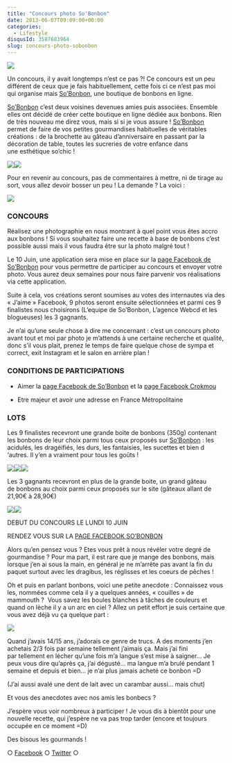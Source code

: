 ```yaml
---
title: "Concours photo So'Bonbon"
date: 2013-06-07T09:09:00+00:00
categories:
  - Lifestyle
disqusId: 3587683964
slug: concours-photo-sobonbon
---
```


[![](http://www.crokmou.com/wp-content/uploads/2013/06/Capture-d-E2-80-99e-CC-81cran-2013-06-06-a-CC-80-20.58.11-300x2561-300x256.png)](http://www.crokmou.com/wp-content/uploads/2013/06/Capture-d-E2-80-99e-CC-81cran-2013-06-06-a-CC-80-20.58.11-300x2561.png)

Un concours, il y avait longtemps n’est ce pas ?! Ce concours est un peu différent de ceux que je fais habituellement, cette fois ci ce n’est pas moi qui organise mais [So’Bonbon](http://www.so-bonbon.fr/), une boutique de bonbons en ligne.

[So’Bonbon](http://www.so-bonbon.fr/) c’est deux voisines devenues amies puis associées. Ensemble elles ont décidé de créer cette boutique en ligne dédiée aux bonbons. Rien de très nouveau me direz vous, mais si si je vous assure ! [So’Bonbon](http://www.so-bonbon.fr/) permet de faire de vos petites gourmandises habituelles de véritables créations : de la brochette au gâteau d’anniversaire en passant par la décoration de table, toutes les sucreries de votre enfance dans une esthétique so’chic !

[![](http://www.crokmou.com/wp-content/uploads/2013/06/Capture-d-25E2-2580-2599e-25CC-2581cran-2013-06-06-a-25CC-2580-21.13.04-277x3001-277x300.png)](http://www.crokmou.com/wp-content/uploads/2013/06/Capture-d-25E2-2580-2599e-25CC-2581cran-2013-06-06-a-25CC-2580-21.13.04-277x3001.png)[![](http://www.crokmou.com/wp-content/uploads/2013/06/Capture-d-25E2-2580-2599e-25CC-2581cran-2013-06-06-a-25CC-2580-21.13.29-253x3001-253x300.png)](http://www.crokmou.com/wp-content/uploads/2013/06/Capture-d-25E2-2580-2599e-25CC-2581cran-2013-06-06-a-25CC-2580-21.13.29-253x3001.png)

Pour en revenir au concours, pas de commentaires à mettre, ni de tirage au sort, vous allez devoir bosser un peu ! La demande ? La voici :

[![](http://www.crokmou.com/wp-content/uploads/2013/06/accroche-jaime-v2-300x2591-300x259.jpg)](http://www.crokmou.com/wp-content/uploads/2013/06/accroche-jaime-v2-300x2591.jpg)

### CONCOURS

Réalisez une photographie en nous montrant à quel point vous êtes accro aux bonbons ! Si vous souhaitez faire une recette à base de bonbons c’est possible aussi mais il vous faudra être sur la photo malgré tout !

Le 10 Juin, une application sera mise en place sur la [page Facebook de So’Bonbon](https://www.facebook.com/pages/Sobonbon/258021314308847) pour vous permettre de participer au concours et envoyer votre photo. Vous aurez deux semaines pour nous faire parvenir vos réalisations via cette application.

Suite à cela, vos créations seront soumises au votes des internautes via des « J’aime » Facebook, 9 photos seront ensuite sélectionnées et parmi ces 9 finalistes nous choisirons (L’equipe de So’Bonbon, L’agence Webcd et les blogueuses) les 3 gagnants.

Je n’ai qu’une seule chose à dire me concernant : c’est un concours photo avant tout et moi par photo je m’attends à une certaine recherche et qualité, donc s’il vous plait, prenez le temps de faire quelque chose de sympa et correct, exit Instagram et le salon en arrière plan !

### CONDITIONS DE PARTICIPATIONS

*   Aimer la [page Facebook de So’Bonbon](https://www.facebook.com/pages/Sobonbon/258021314308847) et la [page Facebook Crokmou](https://www.facebook.com/pages/CroKMou/148093255259077)

*   Etre majeur et avoir une adresse en France Métropolitaine

### LOTS

Les 9 finalistes recevront une grande boite de bonbons (350g) contenant les bonbons de leur choix parmi tous ceux proposés sur [So’Bonbon](http://www.so-bonbon.fr/) : les acidulés, les dragéifiés, les durs, les fantaisies, les sucettes et bien d ‘autres. Il y’en a vraiment pour tous les goûts !

![](http://www.crokmou.com/wp-content/uploads/2013/06/Capture-d-E2-80-99e-CC-81cran-2013-06-06-a-CC-80-21.37.421.png)![](http://www.crokmou.com/wp-content/uploads/2013/06/Capture-d-E2-80-99e-CC-81cran-2013-06-06-a-CC-80-21.38.081.png)![](http://www.crokmou.com/wp-content/uploads/2013/06/Capture-d-E2-80-99e-CC-81cran-2013-06-06-a-CC-80-21.38.421.png)

Les 3 gagnants recevront en plus de la grande boite, un grand gâteau de bonbons au choix parmi ceux proposés sur le site (gâteaux allant de 21,90€ à 28,90€)

[![](http://www.crokmou.com/wp-content/uploads/2013/06/Capture-d-E2-80-99e-CC-81cran-2013-06-06-a-CC-80-21.40.53-300x3001-300x300.png)](http://www.crokmou.com/wp-content/uploads/2013/06/Capture-d-E2-80-99e-CC-81cran-2013-06-06-a-CC-80-21.40.53-300x3001.png)[![](http://www.crokmou.com/wp-content/uploads/2013/06/Capture-d-E2-80-99e-CC-81cran-2013-06-06-a-CC-80-21.41.55-300x3001-300x300.png)](http://www.crokmou.com/wp-content/uploads/2013/06/Capture-d-E2-80-99e-CC-81cran-2013-06-06-a-CC-80-21.41.55-300x3001.png)

DEBUT DU CONCOURS LE LUNDI 10 JUIN

RENDEZ VOUS SUR LA [PAGE FACEBOOK SO’BONBON](https://www.facebook.com/pages/Sobonbon/258021314308847)

Alors qu’en pensez vous ? Etes vous prêt à nous révéler votre degré de gourmandise ? Pour ma part, il est rare que je mange des bonbons, mais lorsque j’en ai sous la main, en général je ne m’arrête pas avant la fin du paquet surtout avec les dragibus, les réglisses et les coeurs de pêches !

Oh et puis en parlant bonbons, voici une petite anecdote : Connaissez vous les, nommées comme cela il y a quelques années, « couilles » de mammouth ?  Vous savez les boules blanches à tâches de couleurs et quand on lèche il y a un arc en ciel ? Allez un petit effort je suis certaine que vous avez déjà vu ça quelque part :

![](http://www.crokmou.com/wp-content/uploads/2013/06/P10408841.jpg)

Quand j’avais 14/15 ans, j’adorais ce genre de trucs. A des moments j’en achetais 2/3 fois par semaine tellement j’aimais ça. Mais j’ai fini par tellement en lécher qu’une fois m’a langue s’est mise à saigner… Je peux vous dire qu’après ça, j’ai dégusté… ma langue m’a brulé pendant 1 semaine et depuis et bien… je n’ai plus jamais acheté ce bonbon =D

(J’ai aussi avalé une dent de lait avec un carambar aussi… mais chut)

Et vous des anecdotes avec nos amis les bonbecs ?

J’espère vous voir nombreux à participer ! Je vous dis à bientôt pour une nouvelle recette, qui j’espère ne va pas trop tarder (encore et toujours occupée en ce moment =D)

Des bisous les gourmands !

○ [Facebook](https://www.facebook.com/crokmou.blog) ○ [Twitter](https://twitter.com/Crokmou) ○

